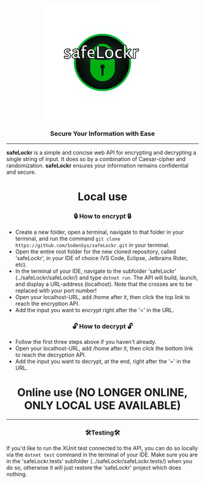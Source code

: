 <div align="center">

<img src="safeLockr1.png" alt="safeLockr" width="300">

### Secure Your Information with Ease

</div>

---

**safeLockr** is a simple and concise web API for encrypting and decrypting a single string of input. It does so by a combination of Caesar-cipher and randomization. **safeLockr** ensures your information remains confidential and secure.

<div align="center">

# Local use

### 🔒 How to encrypt 🔒

</div>

- Create a new folder, open a terminal, navigate to that folder in your terminal, and run the command `git clone https://github.com/SodenSys/safeLockr.git` in your terminal.
- Open the entire root folder for the new cloned repository, called 'safeLockr', in your IDE of choice (VS Code, Eclipse, Jetbrains Rider, etc).
- In the terminal of your IDE, navigate to the subfolder 'safeLockr' (../safeLockr/safeLockr/) and type `dotnet run`. The API will build, launch, and display a URL-address (localhost). Note that the crosses are to be replaced with your port number!
- Open your localhost-URL, add /home after it, then click the top link to reach the encryption API.
- Add the input you want to encrypt right after the '=' in the URL.

<div align="center">

### 🔓 How to decrypt 🔓

</div>

- Follow the first three steps above if you haven't already.
- Open your localhost-URL, add /home after it, then click the bottom link to reach the decryption API.
- Add the input you want to decrypt, at the end, right after the '=' in the URL.


<div align="center">

# Online use (NO LONGER ONLINE, ONLY LOCAL USE AVAILABLE)

</div>

---

<div align="center">

### 🛠️Testing🛠️

</div>

If you'd like to run the XUnit test connected to the API, you can do so locally via the `dotnet test` command in the terminal of your IDE. Make sure you are in the 'safeLockr.tests' subfolder (../safeLockr/safeLockr.tests/) when you do so, otherwise it will just restore the 'safeLockr' project which does nothing.